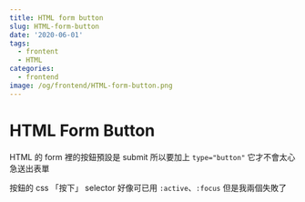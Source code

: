 ```yaml
---
title: HTML form button
slug: HTML-form-button
date: '2020-06-01'
tags:
  - frontent
  - HTML
categories:
  - frontend
image: /og/frontend/HTML-form-button.png
---
```


# HTML Form Button

HTML 的 form 裡的按鈕預設是 submit
所以要加上 `type="button"` 它才不會太心急送出表單

按鈕的 css 「按下」 selector 好像可已用 `:active`、`:focus`
但是我兩個失敗了
